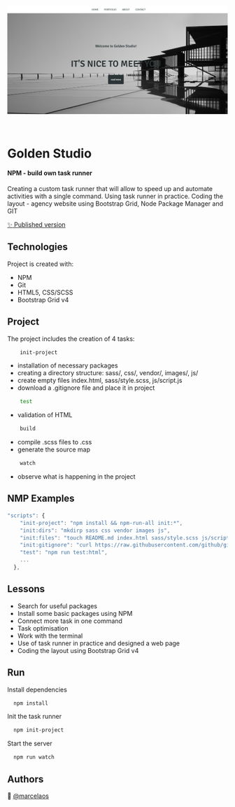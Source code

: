 <p align="center">
<img src="goldenStudio.png" title="goldenStudio" alt="goldenStudio"></a>
</p>
<br>

# Golden Studio

#### NPM - build own task runner

Creating a custom task runner that will allow to speed up and automate activities with a single command.
Using task runner in practice. Coding the layout - agency website using Bootstrap Grid, Node Package Manager and GIT

[:sparkles: Published version](https://marcela-os.github.io/GoldenStudio--task-runner/)

## Technologies

Project is created with:

- NPM
- Git
- HTML5, CSS/SCSS
- Bootstrap Grid v4

## Project

The project includes the creation of 4 tasks:

```bash
    init-project
```

- installation of necessary packages
- creating a directory structure: sass/, css/, vendor/, images/, js/
- create empty files index.html, sass/style.scss, js/script.js
- download a .gitignore file and place it in project

```bash
    test
```

- validation of HTML

```bash
    build
```

- compile .scss files to .css
- generate the source map

```bash
    watch
```

- observe what is happening in the project

## NMP Examples

```javascript
"scripts": {
    "init-project": "npm install && npm-run-all init:*",
    "init:dirs": "mkdirp sass css vendor images js",
    "init:files": "touch README.md index.html sass/style.scss js/script.js",
    "init:gitignore": "curl https://raw.githubusercontent.com/github/gitignore/master/Node.gitignore -o .gitignore",
    "test": "npm run test:html",
    ...
  },
```

## Lessons

- Search for useful packages
- Install some basic packages using NPM
- Connect more task in one command
- Task optimisation
- Work with the terminal
- Use of task runner in practice and designed a web page
- Coding the layout using Bootstrap Grid v4

## Run

Install dependencies

```bash
  npm install
```

Init the task runner

```bash
  npm init-project
```

Start the server

```bash
  npm run watch
```

## Authors

:woman: [@marcelaos](https://github.com/marcela-os)
